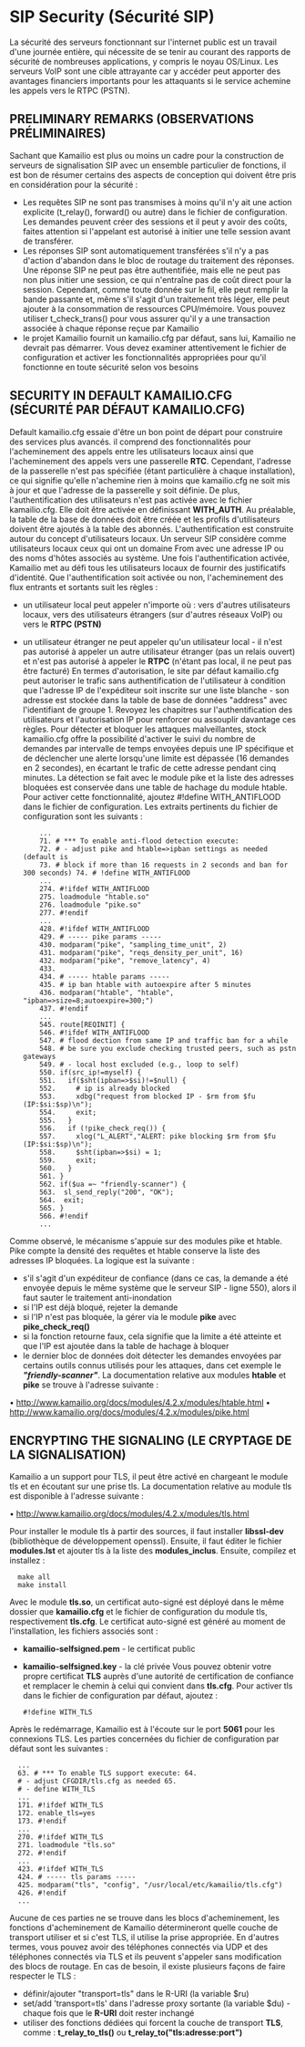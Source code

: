 # SIP Security (Sécurité SIP)



La sécurité des serveurs fonctionnant sur l'internet public est un travail d'une journée entière, qui nécessite de se tenir au courant des rapports de sécurité de nombreuses applications, y compris le noyau OS/Linux. Les serveurs VoIP sont une cible attrayante car y accéder peut apporter des avantages financiers importants pour les attaquants si le service achemine les appels vers le RTPC (PSTN).


## PRELIMINARY REMARKS (OBSERVATIONS PRÉLIMINAIRES)



Sachant que Kamailio est plus ou moins un cadre pour la construction de serveurs de signalisation SIP avec un ensemble particulier de fonctions, il est bon de résumer certains des aspects de conception qui doivent être pris en considération pour la sécurité :
- Les requêtes SIP ne sont pas transmises à moins qu'il n'y ait une action explicite (t_relay(), forward() ou autre) dans le fichier de configuration. Les demandes peuvent créer des sessions et il peut y avoir des coûts, faites attention si l'appelant est autorisé à initier une telle session avant de transférer.
- Les réponses SIP sont automatiquement transférées s'il n'y a pas d'action d'abandon dans le bloc de routage du traitement des réponses. Une réponse SIP ne peut pas être authentifiée, mais elle ne peut pas non plus initier une session, ce qui n'entraîne pas de coût direct pour la session. Cependant, comme toute donnée sur le fil, elle peut remplir la bande passante et, même s'il s'agit d'un traitement très léger, elle peut ajouter à la consommation de ressources CPU/mémoire. Vous pouvez utiliser t_check_trans() pour vous assurer qu'il y a une transaction associée à chaque réponse reçue par Kamailio
- le projet Kamailio fournit un kamailio.cfg par défaut, sans lui, Kamailio ne devrait pas démarrer. Vous devez examiner attentivement le fichier de configuration et activer les fonctionnalités appropriées pour qu'il fonctionne en toute sécurité selon vos besoins



## SECURITY IN DEFAULT KAMAILIO.CFG (SÉCURITÉ PAR DÉFAUT KAMAILIO.CFG)


Default kamailio.cfg essaie d'être un bon point de départ pour construire des services plus avancés. il comprend des fonctionnalités pour l'acheminement des appels entre les utilisateurs locaux ainsi que l'acheminement des appels vers une passerelle **RTC**. Cependant, l'adresse de la passerelle n'est pas spécifiée (étant particulière à chaque installation), ce qui signifie qu'elle n'achemine rien à moins que kamailio.cfg ne soit mis à jour et que l'adresse de la passerelle y soit définie.
De plus, l'authentification des utilisateurs n'est pas activée avec le fichier kamailio.cfg. Elle doit être activée en définissant **WITH_AUTH**. Au préalable, la table de la base de données doit être créée et les profils d'utilisateurs doivent être ajoutés à la table des abonnés.
L'authentification est construite autour du concept d'utilisateurs locaux. Un serveur SIP considère comme utilisateurs locaux ceux qui ont un domaine From avec une adresse IP ou des noms d'hôtes associés au système. Une fois l'authentification activée, Kamailio met au défi tous les utilisateurs locaux de fournir des justificatifs d'identité.
Que l'authentification soit activée ou non, l'acheminement des flux entrants et sortants suit les règles :
- un utilisateur local peut appeler n'importe où : vers d'autres utilisateurs locaux, vers des utilisateurs étrangers (sur d'autres réseaux VoIP) ou vers le **RTPC (PSTN)**
- un utilisateur étranger ne peut appeler qu'un utilisateur local - il n'est pas autorisé à appeler un autre utilisateur étranger (pas un relais ouvert) et n'est pas autorisé à appeler le **RTPC** (n'étant pas local, il ne peut pas être facturé)
En termes d'autorisation, le site par défaut kamailio.cfg peut autoriser le trafic sans authentification de l'utilisateur à condition que l'adresse IP de l'expéditeur soit inscrite sur une liste blanche - son adresse est stockée dans la table de base de données "address" avec l'identifiant de groupe 1. Revoyez les chapitres sur l'authentification des utilisateurs et l'autorisation IP pour renforcer ou assouplir davantage ces règles.
Pour détecter et bloquer les attaques malveillantes, stock kamailio.cfg offre la possibilité d'activer le suivi du nombre de demandes par intervalle de temps envoyées depuis une IP spécifique et de déclencher une alerte lorsqu'une limite est dépassée (16 demandes en 2 secondes), en écartant le trafic de cette adresse pendant cinq minutes. La détection se fait avec le module pike et la liste des adresses bloquées est conservée dans une table de hachage du module htable.
Pour activer cette fonctionnalité, ajoutez #!define WITH_ANTIFLOOD dans le fichier de configuration. Les extraits pertinents du fichier de configuration sont les suivants :
      
          ...
          71. # *** To enable anti-flood detection execute:
          72. # - adjust pike and htable=>ipban settings as needed (default is
          73. # block if more than 16 requests in 2 seconds and ban for 300 seconds) 74. # !define WITH_ANTIFLOOD
          ...
          274. #!ifdef WITH_ANTIFLOOD
          275. loadmodule "htable.so"
          276. loadmodule "pike.so"
          277. #!endif
          ...
          428. #!ifdef WITH_ANTIFLOOD
          429. # ----- pike params -----
          430. modparam("pike", "sampling_time_unit", 2)
          431. modparam("pike", "reqs_density_per_unit", 16)
          432. modparam("pike", "remove_latency", 4)
          433.
          434. # ----- htable params -----
          435. # ip ban htable with autoexpire after 5 minutes
          436. modparam("htable", "htable", "ipban=>size=8;autoexpire=300;")
          437. #!endif
          ...
          545. route[REQINIT] {
          546. #!ifdef WITH_ANTIFLOOD
          547. # flood dection from same IP and traffic ban for a while                       
          548. # be sure you exclude checking trusted peers, such as pstn gateways 
          549. # - local host excluded (e.g., loop to self)
          550. if(src_ip!=myself) {
          551.   if($sht(ipban=>$si)!=$null) {
          552.     # ip is already blocked
          553.     xdbg("request from blocked IP - $rm from $fu (IP:$si:$sp)\n"); 
          554.     exit;
          555.   }
          556.   if (!pike_check_req()) {
          557.     xlog("L_ALERT","ALERT: pike blocking $rm from $fu (IP:$si:$sp)\n"); 
          558.     $sht(ipban=>$si) = 1;
          559.     exit;
          560.   } 
          561. }
          562. if($ua =~ "friendly-scanner") { 
          563.  sl_send_reply("200", "OK"); 
          564.  exit;
          565. } 
          566. #!endif
          ...

Comme observé, le mécanisme s'appuie sur des modules pike et htable. Pike compte la densité des requêtes et htable conserve la liste des adresses IP bloquées. La logique est la suivante :
- s'il s'agit d'un expéditeur de confiance (dans ce cas, la demande a été envoyée depuis le même système que le serveur SIP - ligne 550), alors il faut sauter le traitement anti-inondation
- si l'IP est déjà bloqué, rejeter la demande
- si l'IP n'est pas bloquée, la gérer via le module **pike** avec **pike_check_req()**
- si la fonction retourne faux, cela signifie que la limite a été atteinte et que l'IP est ajoutée dans la table de hachage à bloquer
- le dernier bloc de données doit détecter les demandes envoyées par certains outils connus utilisés pour les attaques, dans cet exemple le ***"friendly-scanner"***.
La documentation relative aux modules **htable** et **pike** se trouve à l'adresse suivante :

• http://www.kamailio.org/docs/modules/4.2.x/modules/htable.html 
• http://www.kamailio.org/docs/modules/4.2.x/modules/pike.html


## ENCRYPTING THE SIGNALING (LE CRYPTAGE DE LA SIGNALISATION)


Kamailio a un support pour TLS, il peut être activé en chargeant le module tls et en écoutant sur une prise tls. La documentation relative au module tls est disponible à l'adresse suivante :

• http://www.kamailio.org/docs/modules/4.2.x/modules/tls.html

Pour installer le module tls à partir des sources, il faut installer **libssl-dev** (bibliothèque de développement openssl).
Ensuite, il faut éditer le fichier **modules.lst** et ajouter tls à la liste des **modules_inclus**. Ensuite, compilez et installez :

      make all 
      make install
      
Avec le module **tls.so**, un certificat auto-signé est déployé dans le même dossier que **kamailio.cfg** et le fichier de configuration du module tls, respectivement **tls.cfg**. Le certificat auto-signé est généré au moment de l'installation, les fichiers associés sont :
- **kamailio-selfsigned.pem** - le certificat public
- **kamailio-selfsigned.key** - la clé privée
Vous pouvez obtenir votre propre certificat **TLS** auprès d'une autorité de certification de confiance et remplacer le chemin
à celui qui convient dans **tls.cfg**.
Pour activer tls dans le fichier de configuration par défaut, ajoutez :
      
      #!define WITH_TLS
      
      
      
Après le redémarrage, Kamailio est à l'écoute sur le port **5061** pour les connexions TLS.
Les parties concernées du fichier de configuration par défaut sont les suivantes :

      ...
      63. # *** To enable TLS support execute: 64. 
      # - adjust CFGDIR/tls.cfg as needed 65. 
      # - define WITH_TLS
      ...
      171. #!ifdef WITH_TLS 
      172. enable_tls=yes 
      173. #!endif
      ...
      270. #!ifdef WITH_TLS 
      271. loadmodule "tls.so" 
      272. #!endif
      ...
      423. #!ifdef WITH_TLS
      424. # ----- tls params -----
      425. modparam("tls", "config", "/usr/local/etc/kamailio/tls.cfg") 
      426. #!endif
      ...


Aucune de ces parties ne se trouve dans les blocs d'acheminement, les fonctions d'acheminement de Kamailio détermineront quelle couche de transport utiliser et si c'est TLS, il utilise la prise appropriée. En d'autres termes, vous pouvez avoir des téléphones connectés via UDP et des téléphones connectés via TLS et ils peuvent s'appeler sans modification des blocs de routage.
En cas de besoin, il existe plusieurs façons de faire respecter le TLS :
- définir/ajouter "transport=tls" dans le R-URI (la variable $ru)
- set/add 'transport=tls' dans l'adresse proxy sortante (la variable $du) - chaque fois que le **R-URI** doit rester inchangé
- utiliser des fonctions dédiées qui forcent la couche de transport **TLS**, comme : **t_relay_to_tls()** ou **t_relay_to("tls:adresse:port")**





